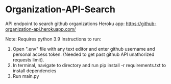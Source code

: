 # Organization-API-Search
API endpoint to search github organizations
Heroku app: https://github-organization-api.herokuapp.com/

Note: Requires python 3.9
Instructions to run:
1. Open ".env" file with any text editor and enter github username and personal access token. (Needed to get past github API unathorized requests limit).
2. In terminal, navigate to directory and run pip install -r requirements.txt to install dependencies
3. Run main.py
